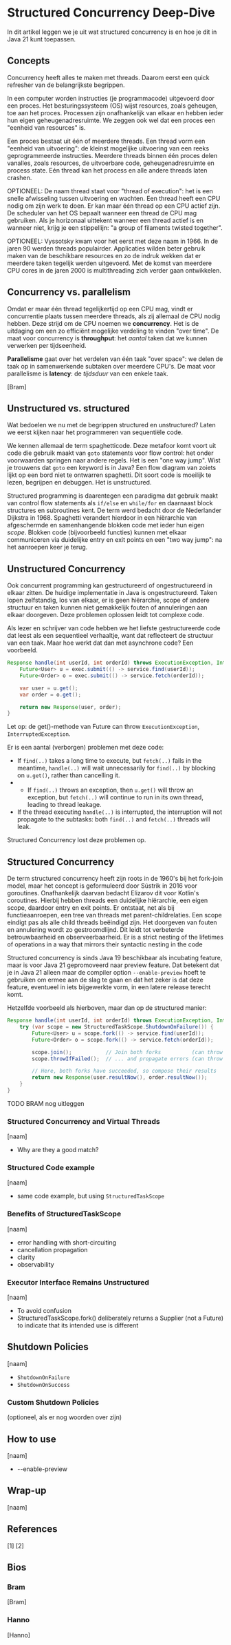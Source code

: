 # Structured Concurrency Deep-Dive

In dit artikel leggen we je uit wat structured concurrency is en hoe je dit in Java 21 kunt toepassen. 

## Concepts
Concurrency heeft alles te maken met threads. Daarom eerst een quick refresher van de belangrijkste begrippen.

In een computer worden instructies (je programmacode) uitgevoerd door een proces. Het besturingssysteem (OS) wijst resources, zoals geheugen, toe aan het proces. Processen zijn onafhankelijk van elkaar en hebben ieder hun eigen geheugenadresruimte. We zeggen ook wel dat een proces een "eenheid van resources" is. 

Een proces bestaat uit één of meerdere threads. Een thread vorm een "eenheid van uitvoering": de kleinst mogelijke uitvoering van een reeks geprogrammeerde instructies. Meerdere threads binnen één proces delen vanalles, zoals resources, de uitvoerbare code, geheugenadresruimte en process state. Eén thread kan het process en alle andere threads laten crashen.

OPTIONEEL: De naam thread staat voor "thread of execution": het is een snelle afwisseling tussen uitvoering en wachten. Een thread heeft een CPU nodig om zijn werk te doen. Er kan maar één thread op een CPU actief zijn. De scheduler van het OS bepaalt wanneer een thread de CPU mag gebruiken. Als je horizonaal uittekent wanneer een thread actief is en wanneer niet, krijg je een stippellijn: "a group of filaments twisted together". 

OPTIONEEL: Vyssotsky kwam voor het eerst met deze naam in 1966. In de jaren 90 werden threads populairder. Applicaties wilden beter gebruik maken van de beschikbare resources en zo de indruk wekken dat er meerdere taken tegelijk werden uitgevoerd. Met de komst van meerdere CPU cores in de jaren 2000 is multithreading zich verder gaan ontwikkelen.

## Concurrency vs. parallelism
Omdat er maar één thread tegelijkertijd op een CPU mag, vindt er concurrentie plaats tussen meerdere threads, als zij allemaal de CPU nodig hebben. Deze strijd om de CPU noemen we **concurrency**. Het is de uitdaging om een zo efficiënt mogelijke verdeling te vinden "over time". De maat voor concurrency is **throughput**: het _aantal_ taken dat we kunnen verwerken per tijdseenheid.

**Parallelisme** gaat over het verdelen van één taak "over space": we delen de taak op in samenwerkende subtaken over meerdere CPU's. De maat voor parallelisme is **latency**: de _tijdsduur_ van een enkele taak. 

[Bram]

## Unstructured vs. structured
Wat bedoelen we nu met de begrippen structured en unstructured? Laten we eerst kijken naar het programmeren van sequentiële code. 

We kennen allemaal de term spaghetticode. Deze metafoor komt voort uit code die gebruik maakt van `goto` statements voor flow control: het onder voorwaarden springen naar andere regels. Het is een "one way jump". Wist je trouwens dat `goto` een keyword is in Java? Een flow diagram van zoiets lijkt op een bord niet te ontwarren spaghetti. Dit soort code is moeilijk te lezen, begrijpen en debuggen. Het is unstructured. 

Structured programming is daarentegen een paradigma dat gebruik maakt van control flow statements als `if/else` en `while/for` en daarnaast block structures en subroutines kent. De term werd bedacht door de Nederlander Dijkstra in 1968. Spaghetti verandert hierdoor in een hiërarchie van afgeschermde en samenhangende blokken code met ieder hun eigen _scope_. Blokken code (bijvoorbeeld functies) kunnen met elkaar communiceren via duidelijke entry en exit points en een "two way jump": na het aanroepen keer je terug.

## Unstructured Concurrency
Ook concurrent programming kan gestructureerd of ongestructureerd in elkaar zitten. De huidige implementatie in Java is ongestructureerd. Taken lopen zelfstandig, los van elkaar, er is geen hiërarchie, scope of andere structuur en taken kunnen niet gemakkelijk fouten of annuleringen aan elkaar doorgeven. Deze problemen oplossen leidt tot complexe code. 

Als lezer en schrijver van code hebben we het liefste gestructureerde code dat leest als een sequentieel verhaaltje, want dat reflecteert de structuur van een taak. Maar hoe werkt dat dan met asynchrone code? Een voorbeeld.
```java
Response handle(int userId, int orderId) throws ExecutionException, InterruptedException {
	Future<User> u = exec.submit(() -> service.find(userId));
	Future<Order> o = exec.submit(() -> service.fetch(orderId));

	var user = u.get(); 
	var order = o.get();

	return new Response(user, order);
}
```
Let op: de get()-methode van Future can throw `ExecutionException`, `InterruptedException`.

Er is een aantal (verborgen) problemen met deze code:
- If `find(..)` takes a long time to execute, but `fetch(..)` fails in the meantime, `handle(..)` will wait unnecessarily for `find(..)` by blocking on `u.get()`, rather than cancelling it.
- - If `find(..)` throws an exception, then `u.get()` will throw an exception, but `fetch(..)` will continue to run in its own thread, leading to thread leakage.
- If the thread executing `handle(..)` is interrupted, the interruption will not propagate to the subtasks: both `find(..)` and `fetch(..)` threads will leak.

Structured Concurrency lost deze problemen op.

## Structured Concurrency
De term structured concurrency heeft zijn roots in de 1960's bij het fork-join model, maar het concept is geformuleerd door Sústrik in 2016 voor goroutines. Onafhankelijk daarvan bedacht Elizarov dit voor Kotlin's coroutines. Hierbij hebben threads een duidelijke hiërarchie, een eigen scope, daardoor entry en exit points. Er ontstaat, net als bij functieaanroepen, een tree van threads met parent-childrelaties. Een scope eindigt pas als alle child threads beëindigd zijn. Het doorgeven van fouten en annulering wordt zo gestroomdlijnd. Dit leidt tot verbeterde betrouwbaarheid en observeerbaarheid. Er is a strict nesting of the lifetimes of operations in a way that mirrors their syntactic nesting in the code

Structured concurrency is sinds Java 19 beschikbaar als incubating feature, maar is voor Java 21 gepromoveerd naar preview feature. Dat betekent dat je in Java 21 alleen maar de compiler option `--enable-preview` hoeft te gebruiken om ermee aan de slag te gaan en dat het zeker is dat deze feature, eventueel in iets bijgewerkte vorm, in een latere release terecht komt.

Hetzelfde voorbeeld als hierboven, maar dan op de structured manier:
```java
Response handle(int userId, int orderId) throws ExecutionException, InterruptedException {
	try (var scope = new StructuredTaskScope.ShutdownOnFailure()) {
		Future<User> u = scope.fork(() -> service.find(userId));
		Future<Order> o = scope.fork(() -> service.fetch(orderId));

		scope.join();           // Join both forks          (can throw InterruptedException)
		scope.throwIfFailed();  // ... and propagate errors (can throw ExecutionException)

		// Here, both forks have succeeded, so compose their results
		return new Response(user.resultNow(), order.resultNow());
	}
}
```

TODO BRAM nog uitleggen

### Structured Concurrency and Virtual Threads

[naam]

* Why are they a good match?

### Structured Code example

[naam]

* same code example, but using `StructuredTaskScope`

### Benefits of StructuredTaskScope

[naam]

* error handling with short-circuiting
* cancellation propagation
* clarity
* observability

### Executor Interface Remains Unstructured

[naam]

* To avoid confusion
* StructuredTaskScope.fork() deliberately returns a Supplier (not a Future) to indicate that its intended use is different

## Shutdown Policies

[naam]

* `ShutdownOnFailure`
* `ShutdownOnSuccess`

### Custom Shutdown Policies

(optioneel, als er nog woorden over zijn)

## How to use

[naam]

* --enable-preview

## Wrap-up

[naam]

## References

[1]
[2] 

## Bios

### Bram

[Bram]

### Hanno

[Hanno]

